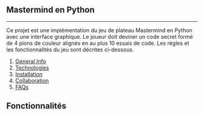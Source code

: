 ## Mastermind en Python
***
Ce projet est une implémentation du jeu de plateau Mastermind en Python avec une interface graphique. Le joueur doit deviner un code secret formé de 4 pions de couleur alignés en au plus 10 essais de code. Les règles et les fonctionnalités du jeu sont décrites ci-dessous.
1. [General Info](#general-info)
2. [Technologies](#technologies)
3. [Installation](#installation)
4. [Collaboration](#collaboration)
5. [FAQs](#faqs)
<h2>Fonctionnalités</h2>
